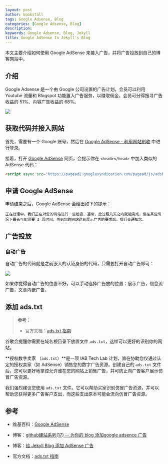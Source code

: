 ```yaml
---
layout: post
author: bookstall
tags: Google Adsense, Blog
categories: [Google Adsense, Blog]
description: 
keywords: Google Adsense, Blog, Jekyll
title: Google AdSense In Jekyll's Blog
---
```


本文主要介绍如何使用 Google AdSense 来接入广告，并将广告投放到自己的博客网站中。

## 介绍

Google Adsense 是一个由 Google 公司设置的广告计划，会员可以利用 Youtube 流量和 Blogspot 功能置入广告服务，以赚取佣金。会员可分得搜寻广告收益的 51%、内容广告收益的 68%。

![](https://upload.wikimedia.org/wikipedia/commons/thumb/c/cd/AdSense_Logo.svg/330px-AdSense_Logo.svg.png)



## 获取代码并接入网站

首先，需要有一个 Google 账号，然后在 [Google AdSense - 利用网站创收](https://www.google.com/intl/zh-CN_cn/adsense/start/) 中进行登录。

接着，打开 [Google AdSense](https://www.google.com/adsense/) 网页，会提示你在 `<head></head>` 中加入类似的 AdSense 代码：

```html
<script async src="https://pagead2.googlesyndication.com/pagead/js/adsbygoogle.js?client=ca-pub-1120557063402952" crossorigin="anonymous"></script>
```


## 申请 Google AdSense


申请结束之后，Google AdSense 会给出如下的提示：

```text
正在处理中。我们正在对您的网站进行一些检查，通常，此过程几天之内就能完成，但在某些情况下最长可能需要 2 周时间。等到您的网站达到展示广告的要求后，我们会通知您。
```


## 广告投放


### 自动广告

自动广告的代码就是之前嵌入的认证身份的代码，只需要打开自动广告即可：

![](https://last2win.com/images/posts/2020-1-24-google-ads.png)

如果你觉得自动广告的位置不好，可以手动选择广告放的位置：展示广告，信息流广告，文章内嵌广告。



## 添加 ads.txt

> **参考：**
> 
> - 官方文档：[ads.txt 指南](https://support.google.com/adsense/answer/7532444)

谷歌会提醒你需要在域名根目录下放置文件 `ads.txt`，这样可以更好的识别你的网站。

**授权数字卖家 （`ads.txt`）**是一项 IAB Tech Lab 计划，旨在协助您仅通过认定的授权卖家（如 AdSense）销售您的数字广告资源。创建自己的 `ads.txt` 文件后，您可以更好地掌控允许谁在您的网站上销售广告，并可防止向广告客户展示仿冒广告资源。

我们强烈建议您使用 `ads.txt` 文件。它可以帮助买家识别仿冒广告资源，并可以帮助您获得更多广告客户支出，而这些支出原本可能会流向仿冒广告资源。






## 参考

- 维基百科：[Google AdSense](https://zh.wikipedia.org/zh-cn/Google_AdSense)

- 博客：[github建站系列(17) -- 为你的 blog 添加google adsence 广告](https://kebingzao.com/2020/12/07/github-site-17/)

- 博客：[给 Jekyll Blog 添加 AdSense 广告](https://gohalo.me/post/add-google-adsense-to-jekyll-blog.html)

- 官方文档：[ads.txt 指南](https://support.google.com/adsense/answer/7532444)